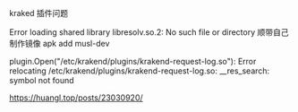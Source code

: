 kraked 插件问题

Error loading shared library libresolv.so.2: No such file or directory
顺带自己制作镜像
apk add musl-dev


plugin.Open("/etc/krakend/plugins/krakend-request-log.so"): Error relocating /etc/krakend/plugins/krakend-request-log.so: __res_search: symbol not found

https://huangl.top/posts/23030920/